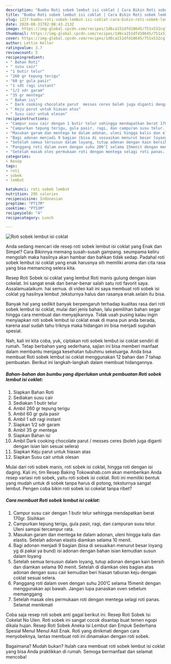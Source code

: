 ```yaml
---
description: "Bumbu Roti sobek lembut isi coklat | Cara Bikin Roti sobek lembut isi coklat Yang Sempurna"
title: "Bumbu Roti sobek lembut isi coklat | Cara Bikin Roti sobek lembut isi coklat Yang Sempurna"
slug: 1237-bumbu-roti-sobek-lembut-isi-coklat-cara-bikin-roti-sobek-lembut-isi-coklat-yang-sempurna
date: 2020-08-31T02:08:43.213Z
image: https://img-global.cpcdn.com/recipes/1d6ca151dfd18645/751x532cq70/roti-sobek-lembut-isi-coklat-foto-resep-utama.jpg
thumbnail: https://img-global.cpcdn.com/recipes/1d6ca151dfd18645/751x532cq70/roti-sobek-lembut-isi-coklat-foto-resep-utama.jpg
cover: https://img-global.cpcdn.com/recipes/1d6ca151dfd18645/751x532cq70/roti-sobek-lembut-isi-coklat-foto-resep-utama.jpg
author: Lettie Keller
ratingvalue: 3.7
reviewcount: 5
recipeingredient:
- " Bahan Roti"
- " susu cair"
- "1 butir telur"
- "260 gr tepung terigu"
- "60 gr gula pasir"
- "1 sdt ragi instant"
- "1/2 sdr garam"
- "35 gr mentega"
- " Bahan isi"
- " Dark cooking chocolate parut  messes ceres boleh juga diganti dengan isian lain sesuai selera"
- " Keju parut untuk hiasan atas"
- " Susu cair untuk olesan"
recipeinstructions:
- "Campur susu cair dengan 1 butir telur sehingga mendapatkan berat 170gr. Sisihkan"
- "Campurkan tepung terigu, gula pasir, ragi, dan campuran susu telur. Uleni sampai tercampur rata."
- "Masukan garam dan mentega ke dalam adonan, uleni hingga kalis dan elastis. Setelah adonan elastis diamkan selama 10 menit."
- "Bagi adonan menjadi 9 bagian (bisa di sesuaikan menurut besar loyang yg di pakai ya bund) isi adonan dengan bahan isian kemudian susun dalam loyang"
- "Setelah semua tersusun dalam loyang, tutup adonan dengan kain bersih dan diamkan selama 90 menit. Setelah di diamkan oles bagian atas adonan dengan susu cair kemudian beri hiasan taburan keju dengan coklat sesuai selera."
- "Panggang roti dalam oven dengan suhu 200’C selama 15menit dengan menggunakan api bawah. Jangan lupa panaskan oven sebelum memanggang"
- "Setelah masak oles permukaan roti dengan mentega selagi roti panas. Selamat menikmati"
categories:
- Resep
tags:
- roti
- sobek
- lembut

katakunci: roti sobek lembut 
nutrition: 295 calories
recipecuisine: Indonesian
preptime: "PT17M"
cooktime: "PT53M"
recipeyield: "4"
recipecategory: Lunch

---
```



![Roti sobek lembut isi coklat](https://img-global.cpcdn.com/recipes/1d6ca151dfd18645/751x532cq70/roti-sobek-lembut-isi-coklat-foto-resep-utama.jpg)

Anda sedang mencari ide resep roti sobek lembut isi coklat yang Enak dan Simpel? Cara Bikinnya memang susah-susah gampang. seumpama keliru mengolah maka hasilnya akan hambar dan bahkan tidak sedap. Padahal roti sobek lembut isi coklat yang enak harusnya sih memiliki aroma dan cita rasa yang bisa memancing selera kita.

Resep Roti Sobek isi coklat yang lembut Roti manis gulung dengan isian cokelat. Ini sangat enak dan benar-benar salah satu roti favorit saya. Assalamualaikum. hai semua. di video kali ini saya membuat roti sobek isi coklat yg hasilnya lembut ,teksturnya halus dan rasanya enak.selain itu bisa.

Banyak hal yang sedikit banyak berpengaruh terhadap kualitas rasa dari roti sobek lembut isi coklat, mulai dari jenis bahan, lalu pemilihan bahan segar hingga cara membuat dan menyajikannya. Tidak usah pusing kalau ingin menyiapkan roti sobek lembut isi coklat enak di mana pun anda berada, karena asal sudah tahu triknya maka hidangan ini bisa menjadi suguhan spesial.


Nah, kali ini kita coba, yuk, ciptakan roti sobek lembut isi coklat sendiri di rumah. Tetap berbahan yang sederhana, sajian ini bisa memberi manfaat dalam membantu menjaga kesehatan tubuhmu sekeluarga. Anda bisa membuat Roti sobek lembut isi coklat menggunakan 12 bahan dan 7 tahap pembuatan. Berikut ini langkah-langkah dalam membuat hidangannya.

<!--inarticleads1-->

##### Bahan-bahan dan bumbu yang diperlukan untuk pembuatan Roti sobek lembut isi coklat:

1. Siapkan  Bahan Roti
1. Sediakan  susu cair
1. Sediakan 1 butir telur
1. Ambil 260 gr tepung terigu
1. Ambil 60 gr gula pasir
1. Ambil 1 sdt ragi instant
1. Siapkan 1/2 sdr garam
1. Ambil 35 gr mentega
1. Siapkan  Bahan isi
1. Ambil  Dark cooking chocolate parut / messes ceres (boleh juga diganti dengan isian lain sesuai selera)
1. Siapkan  Keju parut untuk hiasan atas
1. Siapkan  Susu cair untuk olesan


Mulai dari roti sobek manis, roti sobek isi coklat, hingga roti dengan isi daging. Kali ini, tim Resep Baking Tokowahab.com akan memberikan Anda resep variasi roti sobek, yaitu roti sobek isi coklat. Roti ini memiliki bentuk yang mudah untuk di sobek tanpa harus di potong, teksturnya sangat lembut. Pengen coba bikin roti sobek isi cokelat tanpa ribet? 

<!--inarticleads2-->

##### Cara membuat Roti sobek lembut isi coklat:

1. Campur susu cair dengan 1 butir telur sehingga mendapatkan berat 170gr. Sisihkan
1. Campurkan tepung terigu, gula pasir, ragi, dan campuran susu telur. Uleni sampai tercampur rata.
1. Masukan garam dan mentega ke dalam adonan, uleni hingga kalis dan elastis. Setelah adonan elastis diamkan selama 10 menit.
1. Bagi adonan menjadi 9 bagian (bisa di sesuaikan menurut besar loyang yg di pakai ya bund) isi adonan dengan bahan isian kemudian susun dalam loyang
1. Setelah semua tersusun dalam loyang, tutup adonan dengan kain bersih dan diamkan selama 90 menit. Setelah di diamkan oles bagian atas adonan dengan susu cair kemudian beri hiasan taburan keju dengan coklat sesuai selera.
1. Panggang roti dalam oven dengan suhu 200’C selama 15menit dengan menggunakan api bawah. Jangan lupa panaskan oven sebelum memanggang
1. Setelah masak oles permukaan roti dengan mentega selagi roti panas. Selamat menikmati


Coba saja resep roti sobek anti gagal berikut ini. Resep Roti Sobek Isi Cokelat No Ulen. Roti sobek ini sangat cocok disantap buat temen ngopi dikala hujan. Resep Roti Sobek Aneka Isi Lembut dan Empuk Sederhana Spesial Menul Menul Asli Enak. Roti yang dinikmati dengan cara menyobeknya, lantas membuat roti ini dinamakan dengan roti sobek. 

Bagaimana? Mudah bukan? Itulah cara membuat roti sobek lembut isi coklat yang bisa Anda praktikkan di rumah. Semoga bermanfaat dan selamat mencoba!

